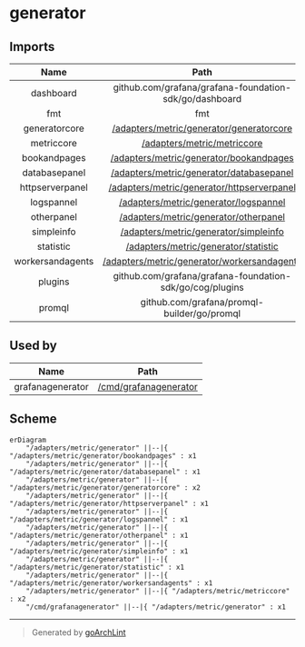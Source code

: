 # generator

## Imports

|       Name       |                                     Path                                     | Inner | Count |
|:----------------:|:----------------------------------------------------------------------------:|:-----:|:-----:|
|    dashboard     |            github.com/grafana/grafana-foundation-sdk/go/dashboard            |  ❌   |   4   |
|       fmt        |                                     fmt                                      |  ❌   |   2   |
|  generatorcore   |    [/adapters/metric/generator/generatorcore](generator/generatorcore.md)    |  ✅   |   2   |
|    metriccore    |                 [/adapters/metric/metriccore](metriccore.md)                 |  ✅   |   2   |
|   bookandpages   |     [/adapters/metric/generator/bookandpages](generator/bookandpages.md)     |  ✅   |   1   |
|  databasepanel   |    [/adapters/metric/generator/databasepanel](generator/databasepanel.md)    |  ✅   |   1   |
| httpserverpanel  |  [/adapters/metric/generator/httpserverpanel](generator/httpserverpanel.md)  |  ✅   |   1   |
|    logspannel    |       [/adapters/metric/generator/logspannel](generator/logspannel.md)       |  ✅   |   1   |
|    otherpanel    |       [/adapters/metric/generator/otherpanel](generator/otherpanel.md)       |  ✅   |   1   |
|    simpleinfo    |       [/adapters/metric/generator/simpleinfo](generator/simpleinfo.md)       |  ✅   |   1   |
|    statistic     |        [/adapters/metric/generator/statistic](generator/statistic.md)        |  ✅   |   1   |
| workersandagents | [/adapters/metric/generator/workersandagents](generator/workersandagents.md) |  ✅   |   1   |
|     plugins      |           github.com/grafana/grafana-foundation-sdk/go/cog/plugins           |  ❌   |   1   |
|      promql      |                 github.com/grafana/promql-builder/go/promql                  |  ❌   |   1   |

## Used by

|       Name       |                          Path                          |
|:----------------:|:------------------------------------------------------:|
| grafanagenerator | [/cmd/grafanagenerator](../../cmd/grafanagenerator.md) |

## Scheme

```mermaid
erDiagram
    "/adapters/metric/generator" ||--|{ "/adapters/metric/generator/bookandpages" : x1
    "/adapters/metric/generator" ||--|{ "/adapters/metric/generator/databasepanel" : x1
    "/adapters/metric/generator" ||--|{ "/adapters/metric/generator/generatorcore" : x2
    "/adapters/metric/generator" ||--|{ "/adapters/metric/generator/httpserverpanel" : x1
    "/adapters/metric/generator" ||--|{ "/adapters/metric/generator/logspannel" : x1
    "/adapters/metric/generator" ||--|{ "/adapters/metric/generator/otherpanel" : x1
    "/adapters/metric/generator" ||--|{ "/adapters/metric/generator/simpleinfo" : x1
    "/adapters/metric/generator" ||--|{ "/adapters/metric/generator/statistic" : x1
    "/adapters/metric/generator" ||--|{ "/adapters/metric/generator/workersandagents" : x1
    "/adapters/metric/generator" ||--|{ "/adapters/metric/metriccore" : x2
    "/cmd/grafanagenerator" ||--|{ "/adapters/metric/generator" : x1
```

---

> Generated by [goArchLint](https://github.com/gbh007/goarchlint)
